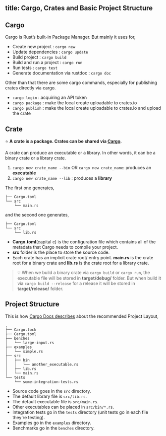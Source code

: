 title: Cargo, Crates and Basic Project Structure
---

## Cargo

Cargo is Rust’s built-in Package Manager. But mainly it uses for,

- Create new project : `cargo new`
- Update dependencies : `cargo update`
- Build project : `cargo build`  
- Build and run a project : `cargo run`  
- Run tests : `cargo test`  
- Generate documentation via rustdoc : `cargo doc`

Other than that there are some cargo commands, especially for publishing crates directly via cargo.

- `cargo login` : acquiring an API token  
- `cargo package` : make the local create uploadable to crates.io  
- `cargo publish` : make the local create uploadable to crates.io and upload the crate

## Crate

⭐️ **A crate is a package. Crates can be shared via [Cargo](https://crates.io/).**


A crate can produce an executable or a library. In other words, it can be a binary crate or a library crate.  
01.  `cargo new crate_name --bin` OR `cargo new crate_name`: produces an **executable**  
02.  `cargo new crate_name --lib` : produces a **library**

The first one generates,

```
├── Cargo.toml
└── src
    └── main.rs
```

and the second one generates,

```
├── Cargo.toml
└── src
    └── lib.rs
```

* **Cargo.toml**\(capital c\) is the configuration file which contains all of the metadata that Cargo needs to compile your project.
* **src** folder is the place to store the source code.
* Each crate has an implicit crate root/ entry point. **main.rs** is the crate root for a binary crate and **lib.rs** is the crate root for a library crate.

> 💡 When we build a binary crate via `cargo build` or `cargo run`, the executable file will be stored in **target/debug/** folder. But when build it via `cargo build --release` for a release it will be stored in **target/release/** folder.

## Project Structure

This is how [Cargo Docs describes](http://doc.crates.io/guide.html#project-layout) about the recommended Project Layout,

```
.
├── Cargo.lock
├── Cargo.toml
├── benches
│   └── large-input.rs
├── examples
│   └── simple.rs
├── src
│   ├── bin
│   │   └── another_executable.rs
│   ├── lib.rs
│   └── main.rs
└── tests
    └── some-integration-tests.rs
```

- Source code goes in the `src` directory.  
- The default library file is `src/lib.rs`.  
- The default executable file is `src/main.rs`.  
- Other executables can be placed in `src/bin/*.rs`.  
- Integration tests go in the `tests` directory \(unit tests go in each file they're testing\).  
- Examples go in the `examples` directory.  
- Benchmarks go in the `benches` directory.
